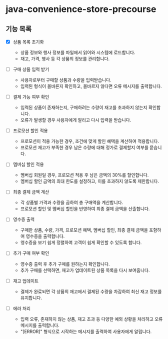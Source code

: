 # java-convenience-store-precourse

## 기능 목록


- [X] 상품 목록 초기화
    - 상품 정보와 행사 정보를 파일에서 읽어와 시스템에 로드합니다.
    - 재고, 가격, 행사 등 각 상품의 정보를 관리합니다.


- [ ] 구매 상품 입력 받기
    - 사용자로부터 구매할 상품과 수량을 입력받습니다.
    - 입력된 형식이 올바른지 확인하고, 올바르지 않다면 오류 메시지를 출력합니다.


- [ ] 결제 가능 여부 확인
    - 입력된 상품이 존재하는지, 구매하려는 수량이 재고를 초과하지 않는지 확인합니다.
    - 오류가 발생할 경우 사용자에게 알리고 다시 입력을 받습니다.


- [ ] 프로모션 할인 적용
    - 프로모션이 적용 가능한 경우, 조건에 맞게 할인 혜택을 계산하여 적용합니다.
    - 프로모션 재고가 부족한 경우 남은 수량에 대해 정가로 결제할지 여부를 묻습니다.


- [ ] 멤버십 할인 적용
    - 멤버십 회원일 경우, 프로모션 적용 후 남은 금액의 30%를 할인합니다.
    - 멤버십 할인 금액의 최대 한도를 설정하고, 이를 초과하지 않도록 제한합니다.


- [ ] 최종 결제 금액 계산
    - 각 상품별 가격과 수량을 곱하여 총 구매액을 계산합니다.
    - 프로모션 할인 및 멤버십 할인을 반영하여 최종 결제 금액을 산출합니다.


- [ ] 영수증 출력
    - 구매한 상품, 수량, 가격, 프로모션 혜택, 멤버십 할인, 최종 결제 금액을 포함하여 영수증을 출력합니다.
    - 영수증을 보기 쉽게 정렬하여 고객이 쉽게 확인할 수 있도록 합니다.


- [ ] 추가 구매 여부 확인
    - 영수증 출력 후 추가 구매를 원하는지 확인합니다.
    - 추가 구매를 선택하면, 재고가 업데이트된 상품 목록을 다시 보여줍니다.


- [ ] 재고 업데이트
    - 결제가 완료되면 각 상품의 재고에서 결제된 수량을 차감하여 최신 재고 정보를 유지합니다.


- [ ] 에러 처리
    - 입력 오류, 존재하지 않는 상품, 재고 초과 등 다양한 예외 상황을 처리하고 오류 메시지를 출력합니다.
    - "[ERROR]" 형식으로 시작하는 메시지를 출력하여 사용자에게 알립니다.